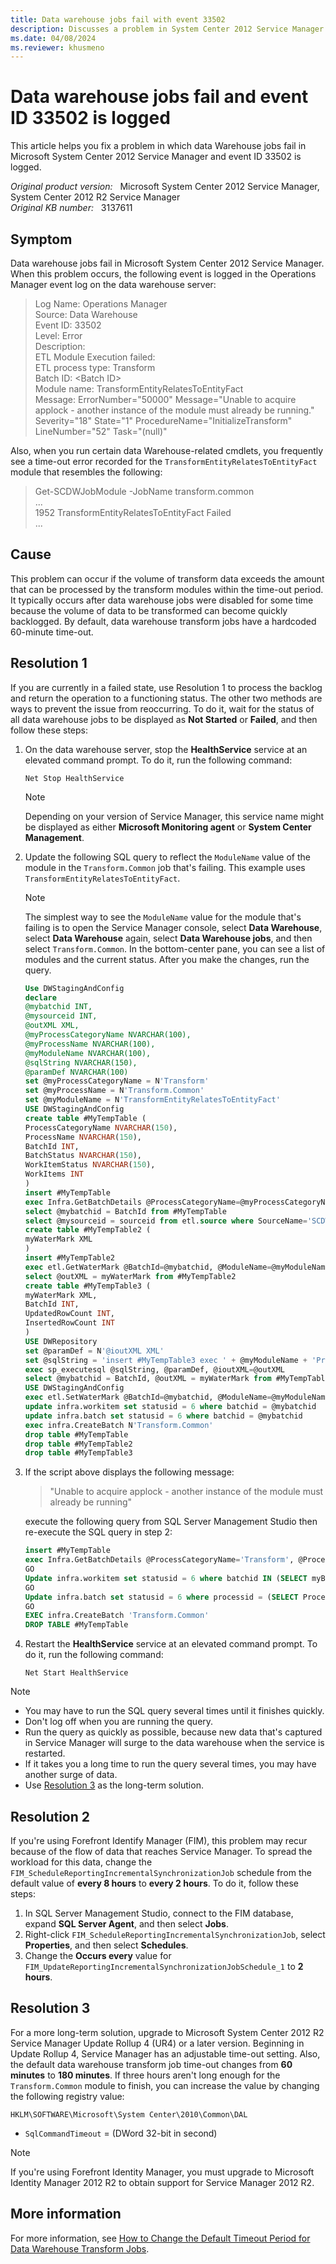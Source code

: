 ```yaml
---
title: Data warehouse jobs fail with event 33502
description: Discusses a problem in System Center 2012 Service Manager in which data warehouse jobs fail and event ID 33502 is logged.
ms.date: 04/08/2024
ms.reviewer: khusmeno
---
```

# Data warehouse jobs fail and event ID 33502 is logged

This article helps you fix a problem in which data Warehouse jobs fail in Microsoft System Center 2012 Service Manager and event ID 33502 is logged.

_Original product version:_ &nbsp; Microsoft System Center 2012 Service Manager, System Center 2012 R2 Service Manager  
_Original KB number:_ &nbsp; 3137611

## Symptom

Data warehouse jobs fail in Microsoft System Center 2012 Service Manager. When this problem occurs, the following event is logged in the Operations Manager event log on the data warehouse server:

> Log Name: Operations Manager  
> Source: Data Warehouse  
> Event ID: 33502  
> Level: Error  
> Description:  
> ETL Module Execution failed:  
> ETL process type: Transform  
> Batch ID: \<Batch ID>  
> Module name: TransformEntityRelatesToEntityFact  
> Message: ErrorNumber="50000" Message="Unable to acquire applock - another instance of the module must already be running." Severity="18" State="1" ProcedureName="InitializeTransform" LineNumber="52" Task="(null)"

Also, when you run certain data Warehouse-related cmdlets, you frequently see a time-out error recorded for the `TransformEntityRelatesToEntityFact` module that resembles the following:

> Get-SCDWJobModule -JobName transform.common  
> ...  
> 1952 TransformEntityRelatesToEntityFact Failed  
>...

## Cause

This problem can occur if the volume of transform data exceeds the amount that can be processed by the transform modules within the time-out period. It typically occurs after data warehouse jobs were disabled for some time because the volume of data to be transformed can become quickly backlogged. By default, data warehouse transform jobs have a hardcoded 60-minute time-out.

## Resolution 1

If you are currently in a failed state, use Resolution 1 to process the backlog and return the operation to a functioning status. The other two methods are ways to prevent the issue from reoccurring. To do it, wait for the status of all data warehouse jobs to be displayed as **Not Started** or **Failed**, and then follow these steps:

1. On the data warehouse server, stop the **HealthService** service at an elevated command prompt. To do it, run the following command:  

    ```console
    Net Stop HealthService
    ```

    > [!NOTE]
    > Depending on your version of Service Manager, this service name might be displayed as either **Microsoft Monitoring agent** or **System Center Management**.

2. Update the following SQL query to reflect the `ModuleName` value of the module in the `Transform.Common` job that's failing. This example uses `TransformEntityRelatesToEntityFact`.

    > [!NOTE]
    > The simplest way to see the `ModuleName` value for the module that's failing is to open the Service Manager console, select **Data Warehouse**, select **Data Warehouse** again, select **Data Warehouse jobs**, and then select `Transform.Common`. In the bottom-center pane, you can see a list of modules and the current status. After you make the changes, run the query.

    ```sql
    Use DWStagingAndConfig  
    declare  
    @mybatchid INT,  
    @mysourceid INT,  
    @outXML XML,  
    @myProcessCategoryName NVARCHAR(100),  
    @myProcessName NVARCHAR(100),  
    @myModuleName NVARCHAR(100),  
    @sqlString NVARCHAR(150),  
    @paramDef NVARCHAR(100)  
    set @myProcessCategoryName = N'Transform'  
    set @myProcessName = N'Transform.Common'  
    set @myModuleName = N'TransformEntityRelatesToEntityFact'  
    USE DWStagingAndConfig  
    create table #MyTempTable (  
    ProcessCategoryName NVARCHAR(150),  
    ProcessName NVARCHAR(150),  
    BatchId INT,  
    BatchStatus NVARCHAR(150),  
    WorkItemStatus NVARCHAR(150),  
    WorkItems INT  
    )  
    insert #MyTempTable  
    exec Infra.GetBatchDetails @ProcessCategoryName=@myProcessCategoryName, @ProcessName=@myProcessName  
    select @mybatchid = BatchId from #MyTempTable  
    select @mysourceid = sourceid from etl.source where SourceName='SCDW'  
    create table #MyTempTable2 (  
    myWaterMark XML  
    )  
    insert #MyTempTable2  
    exec etl.GetWaterMark @BatchId=@mybatchid, @ModuleName=@myModuleName, @ProcessName=@myProcessCategoryName, @SourceId=@mysourceid  
    select @outXML = myWaterMark from #MyTempTable2  
    create table #MyTempTable3 (  
    myWaterMark XML,  
    BatchId INT,  
    UpdatedRowCount INT,  
    InsertedRowCount INT  
    )  
    USE DWRepository  
    set @paramDef = N'@ioutXML XML'  
    set @sqlString = 'insert #MyTempTable3 exec ' + @myModuleName + 'Proc @WaterMark=@ioutXML'  
    exec sp_executesql @sqlString, @paramDef, @ioutXML=@outXML  
    select @mybatchid = BatchId, @outXML = myWaterMark from #MyTempTable3  
    USE DWStagingAndConfig  
    exec etl.SetWaterMark @BatchId=@mybatchid, @ModuleName=@myModuleName, @ProcessName=@myProcessCategoryName, @SourceId=@mysourceid, @WaterMark=@outXML  
    update infra.workitem set statusid = 6 where batchid = @mybatchid
    update infra.batch set statusid = 6 where batchid = @mybatchid
    exec infra.CreateBatch N'Transform.Common'
    drop table #MyTempTable  
    drop table #MyTempTable2  
    drop table #MyTempTable3
    ```

3. If the script above displays the following message:

    > "Unable to acquire applock - another instance of the module must already be running"

    execute the following query from SQL Server Management Studio then re-execute the SQL query in step 2:

    ```sql
    insert #MyTempTable
    exec Infra.GetBatchDetails @ProcessCategoryName='Transform', @ProcessName='Transform.Common'
    GO
    Update infra.workitem set statusid = 6 where batchid IN (SELECT myBatchID FROM #MyTempTable)
    GO
    Update infra.batch set statusid = 6 where processid = (SELECT ProcessId from infra.process where processname = 'Transform.Common')
    GO
    EXEC infra.CreateBatch 'Transform.Common'
    DROP TABLE #MyTempTable
    ```

4. Restart the **HealthService** service at an elevated command prompt. To do it, run the following command:  

    ```console
    Net Start HealthService
    ```

> [!NOTE]
>
> - You may have to run the SQL query several times until it finishes quickly.
> - Don't log off when you are running the query.
> - Run the query as quickly as possible, because new data that's captured in Service Manager will surge to the data warehouse when the service is restarted.  
> - If it takes you a long time to run the query several times, you may have another surge of data.
> - Use [Resolution 3](#resolution-3) as the long-term solution.

## Resolution 2

If you're using Forefront Identify Manager (FIM), this problem may recur because of the flow of data that reaches Service Manager. To spread the workload for this data, change the `FIM_ScheduleReportingIncrementalSynchronizationJob` schedule from the default value of **every 8 hours** to **every 2 hours**. To do it, follow these steps:

1. In SQL Server Management Studio, connect to the FIM database, expand **SQL Server Agent**, and then select **Jobs**.
2. Right-click `FIM_ScheduleReportingIncrementalSynchronizationJob`, select **Properties**, and then select **Schedules**.
3. Change the **Occurs every** value for `FIM_UpdateReportingIncrementalSynchronizationJobSchedule_1` to **2 hours**.

## Resolution 3

For a more long-term solution, upgrade to Microsoft System Center 2012 R2 Service Manager Update Rollup 4 (UR4) or a later version. Beginning in Update Rollup 4, Service Manager has an adjustable time-out setting. Also, the default data warehouse transform job time-out changes from **60 minutes** to **180 minutes**. If three hours aren't long enough for the `Transform.Common` module to finish, you can increase the value by changing the following registry value:

`HKLM\SOFTWARE\Microsoft\System Center\2010\Common\DAL`  

- `SqlCommandTimeout` = (DWord 32-bit in second)

> [!NOTE]
> If you're using Forefront Identity Manager, you must upgrade to Microsoft Identity Manager 2012 R2 to obtain support for Service Manager 2012 R2.

## More information

For more information, see [How to Change the Default Timeout Period for Data Warehouse Transform Jobs](/previous-versions/dn841367(v=technet.10)).
